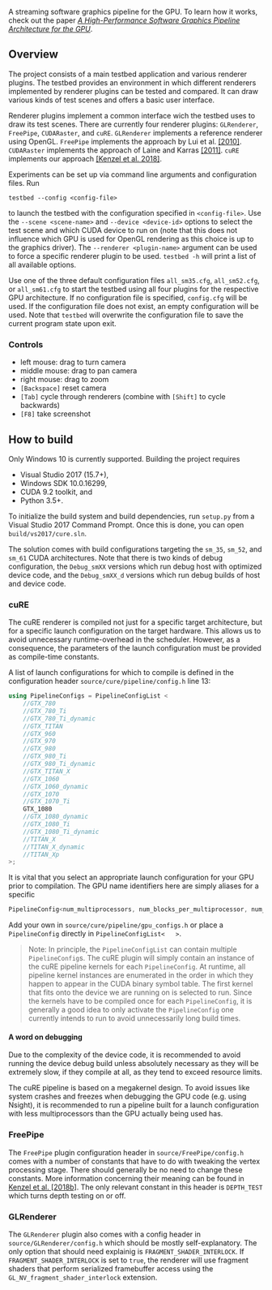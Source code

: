 
A streaming software graphics pipeline for the GPU. To learn how it works, check out the paper [*A High-Performance Software Graphics Pipeline Architecture for the GPU*][1].


## Overview

The project consists of a main testbed application and various renderer plugins. The testbed provides an environment in which different renderers implemented by renderer plugins can be tested and compared. It can draw various kinds of test scenes and offers a basic user interface.

Renderer plugins implement a common interface wich the testbed uses to draw its test scenes. There are currently four renderer plugins: `GLRenderer`, `FreePipe`, `CUDARaster`, and `cuRE`. `GLRenderer` implements a reference renderer using OpenGL. `FreePipe` implements the approach by Lui et al. [[2010]][3]. `CUDARaster` implements the approach of Laine and Karras [[2011]][2]. `cuRE` implements our approach [[Kenzel et al. 2018]][1].

Experiments can be set up via command line arguments and configuration files.
Run
```
testbed --config <config-file>
```
to launch the testbed with the configuration specified in `<config-file>`. Use the `--scene <scene-name>` and `--device <device-id>` options to select the test scene and which CUDA device to run on (note that this does not influence which GPU is used for OpenGL rendering as this choice is up to the graphics driver). The `--renderer <plugin-name>` argument can be used to force a specific renderer plugin to be used. `testbed -h` will print a list of all available options.

Use one of the three default configuration files `all_sm35.cfg`, `all_sm52.cfg`, or `all_sm61.cfg` to start the testbed using all four plugins for the respective GPU architecture. If no configuration file is specified, `config.cfg` will be used. If the configuration file does not exist, an empty configuration will be used. Note that `testbed` will overwrite the configuration file to save the current program state upon exit.

### Controls

  * left mouse:     drag to turn camera
  * middle mouse:   drag to pan camera
  * right mouse:    drag to zoom
  * `[Backspace]`   reset camera
  * `[Tab]`         cycle through renderers (combine with `[Shift]` to cycle backwards)
  * `[F8]`          take screenshot


## How to build

Only Windows 10 is currently supported. Building the project requires
  * Visual Studio 2017 (15.7+),
  * Windows SDK 10.0.16299,
  * CUDA 9.2 toolkit, and
  * Python 3.5+.

To initialize the build system and build dependencies, run `setup.py` from a Visual Studio 2017 Command Prompt. Once this is done, you can open `build/vs2017/cure.sln`.

The solution comes with build configurations targeting the `sm_35`, `sm_52`, and `sm_61` CUDA architectures. Note that there is two kinds of debug configuration, the `Debug_smXX` versions which run debug host with optimized device code, and the `Debug_smXX_d` versions which run debug builds of host and device code.


### cuRE

The cuRE renderer is compiled not just for a specific target architecture, but for a specific launch configuration on the target hardware. This allows us to avoid unnecessary runtime-overhead in the scheduler. However, as a consequence, the parameters of the launch configuration must be provided as compile-time constants.

A list of launch configurations for which to compile is defined in the configuration header `source/cure/pipeline/config.h` line 13:
```cpp
using PipelineConfigs = PipelineConfigList <
	//GTX_780
	//GTX_780_Ti
	//GTX_780_Ti_dynamic
	//GTX_TITAN
	//GTX_960
	//GTX_970
	//GTX_980
	//GTX_980_Ti
	//GTX_980_Ti_dynamic
	//GTX_TITAN_X
	//GTX_1060
	//GTX_1060_dynamic
	//GTX_1070
	//GTX_1070_Ti
	GTX_1080
	//GTX_1080_dynamic
	//GTX_1080_Ti
	//GTX_1080_Ti_dynamic
	//TITAN_X
	//TITAN_X_dynamic
	//TITAN_Xp
>;
```
It is vital that you select an appropriate launch configuration for your GPU prior to compilation. The GPU name identifiers here are simply aliases for a specific
```cpp
PipelineConfig<num_multiprocessors, num_blocks_per_multiprocessor, num_warps_per_block>
```
Add your own in `source/cure/pipeline/gpu_configs.h` or place a `PipelineConfig` directly in `PipelineConfigList<   >`.

> Note: In principle, the `PipelineConfigList` can contain multiple `PipelineConfig`s. The cuRE plugin will simply contain an instance of the cuRE pipeline kernels for each `PipelineConfig`. At runtime, all pipeline kernel instances are enumerated in the order in which they happen to appear in the CUDA binary symbol table. The first kernel that fits onto the device we are running on is selected to run. Since the kernels have to be compiled once for each `PipelineConfig`, it is generally a good idea to only activate the `PipelineConfig` one currently intends to run to avoid unnecessarily long build times.


#### A word on debugging

Due to the complexity of the device code, it is recommended to avoid running the device debug build unless absolutely necessary as they will be extremely slow, if they compile at all, as they tend to exceed resource limits.

The cuRE pipeline is based on a megakernel design. To avoid issues like system crashes and freezes when debugging the GPU code (e.g. using Nsight), it is recommended to run a pipeline built for a launch configuration with less multiprocessors than the GPU actually being used has.


### FreePipe

The `FreePipe` plugin configuration header in `source/FreePipe/config.h` comes with a number of constants that have to do with tweaking the vertex processing stage. There should generally be no need to change these constants. More information concerning their meaning can be found in [Kenzel et al. [2018b]][4]. The only relevant constant in this header is `DEPTH_TEST` which turns depth testing on or off.


### GLRenderer

The `GLRenderer` plugin also comes with a config header in `source/GLRenderer/config.h` which should be mostly self-explanatory. The only option that should need explainig is `FRAGMENT_SHADER_INTERLOCK`. If `FRAGMENT_SHADER_INTERLOCK` is set to `true`, the renderer will use fragment shaders that perform serialized framebuffer access using the `GL_NV_fragment_shader_interlock` extension.


[1]: https://www.tugraz.at/institute/icg/research/team-steinberger/research-projects/gpu-rendering-pipelines/cure/
[2]: http://research.nvidia.com/publication/high-performance-software-rasterization-gpus
[3]: https://dl.acm.org/citation.cfm?id=1730817
[4]: https://www.tugraz.at/institute/icg/research/team-steinberger/research-projects/gpu-rendering-pipelines/vertexreuse/
